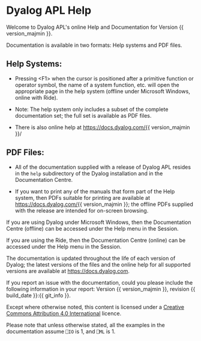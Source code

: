 # Dyalog APL Help

Welcome to Dyalog APL's online Help and Documentation for Version {{ version_majmin }}.

Documentation is available in two formats: Help systems and PDF files.

## Help Systems:

* Pressing &lt;F1&gt; when the cursor is positioned after a primitive function or operator symbol, the name of a system function, etc. will open the appropriate page in the help system (offline under Microsoft Windows, online with Ride).

* Note: The help system only includes a subset of the complete documentation set; the full set is available as PDF files.

* There is also online help at https://docs.dyalog.com/{{ version_majmin }}/

## PDF Files:

* All of the documentation supplied with a release of Dyalog APL resides in the `help` subdirectory of the Dyalog installation and in the Documentation Centre.

* If you want to print any of the manuals that form part of the Help system, then PDFs suitable for printing are available at https://docs.dyalog.com/{{ version_majmin }}; the offline PDFs supplied with the release are intended for on-screen browsing.

If you are using Dyalog under Microsoft Windows, then the Documentation Centre (offline) can be accessed under the Help menu in the Session.

If you are using the Ride, then the Documentation Centre (online) can be accessed under the Help menu in the Session.

The documentation is updated throughout the life of each version of Dyalog; the latest versions of the files and the online help for all supported versions are available at https://docs.dyalog.com.

If you report an issue with the documentation, could you please include the following information in your report: Version {{ version_majmin }}, revision {{ build_date }}:{{ git_info }}.

Except where otherwise noted, this content is licensed under a [Creative Commons Attribution 4.0 International](https://creativecommons.org/licenses/by/4.0/legalcode.txt) licence. 

Please note that unless otherwise stated, all the examples in the documentation assume `⎕IO` is 1, and `⎕ML` is 1.
